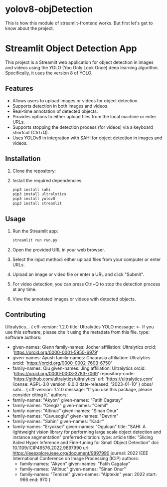 # yolov8-objDetection
This is how this module of streamlit-frontend works. But first let's get to know about the project. 


# Streamlit Object Detection App

This project is a Streamlit web application for object detection in images and videos using the YOLO (You Only Look Once) deep learning algorithm. Specifically, it uses the version 8 of YOLO. 

## Features

- Allows users to upload images or videos for object detection.
- Supports detection in both images and videos.
- Real-time annotation of detected objects.
- Provides options to either upload files from the local machine or enter URLs.
- Supports stopping the detection process (for videos) via a keyboard shortcut (Ctrl+Q).
- Uses YOLOv8 in integration with SAHI for object detection in images and videos.

## Installation

1. Clone the repository:


2. Install the required dependencies:

    ```bash
    pip3 install sahi
    pip3 install ultralytics
    pip3 install yolov8
    pip3 install streamlit
    ```

## Usage

1. Run the Streamlit app:

    ```bash
    streamlit run run.py
    ```

2. Open the provided URL in your web browser.

3. Select the input method: either upload files from your computer or enter URLs.

4. Upload an image or video file or enter a URL and click "Submit".

5. For video detection, you can press Ctrl+Q to stop the detection process at any time.

6. View the annotated images or videos with detected objects.

## Contributing
Ultralytics...
{
cff-version: 1.2.0
title: Ultralytics YOLO
message: >-
  If you use this software, please cite it using the
  metadata from this file.
type: software
authors:
  - given-names: Glenn
    family-names: Jocher
    affiliation: Ultralytics
    orcid: 'https://orcid.org/0000-0001-5950-6979'
  - given-names: Ayush
    family-names: Chaurasia
    affiliation: Ultralytics
    orcid: 'https://orcid.org/0000-0002-7603-6750'
  - family-names: Qiu
    given-names: Jing
    affiliation: Ultralytics
    orcid: 'https://orcid.org/0000-0003-3783-7069'
repository-code: 'https://github.com/ultralytics/ultralytics'
url: 'https://ultralytics.com'
license: AGPL-3.0
version: 8.0.0
date-released: '2023-01-10' }
obss/ sahi...
{
cff-version: 1.2.0
message: "If you use this package, please consider citing it."
authors:
- family-names: "Akyon"
  given-names: "Fatih Cagatay"
- family-names: "Cengiz"
  given-names: "Cemil"
- family-names: "Altinuc"
  given-names: "Sinan Onur"
- family-names: "Cavusoglu"
  given-names: "Devrim"
- family-names: "Sahin"
  given-names: "Kadir"
- family-names: "Eryuksel"
  given-names: "Ogulcan"
title: "SAHI: A lightweight vision library for performing large scale object detection and instance segmentation"
preferred-citation:
  type: article
  title: "Slicing Aided Hyper Inference and Fine-tuning for Small Object Detection"
  doi: 10.1109/ICIP46576.2022.9897990
  url: https://ieeexplore.ieee.org/document/9897990
  journal: 2022 IEEE International Conference on Image Processing (ICIP)
  authors:
  - family-names: "Akyon"
    given-names: "Fatih Cagatay"
  - family-names: "Altinuc"
    given-names: "Sinan Onur"
  - family-names: "Temizel"
    given-names: "Alptekin"
  year: 2022
  start: 966
  end: 970
}
